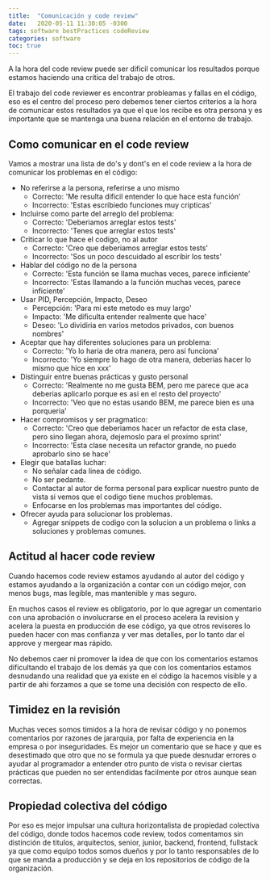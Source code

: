 ```yaml
---
title:  "Comunicación y code review"
date:   2020-05-11 11:30:05 -0300
tags: software bestPractices codeReview
categories: software
toc: true
---
```

A la hora del code review puede ser dificil comunicar los resultados porque estamos haciendo una critica del trabajo de otros. 

El trabajo del code reviewer es encontrar probleamas y fallas en el código, eso es el centro del proceso pero debemos tener ciertos criterios a la hora de comunicar estos resultados ya que el que los recibe es otra persona y es importante que se mantenga una buena relación en el entorno de trabajo. 

## Como comunicar en el code review

Vamos a mostrar una lista de do's y dont's en el code review a la hora de comunicar los problemas en el código:

+ No referirse a la persona, referirse a uno mismo
    + Correcto: 'Me resulta dificil entender lo que hace esta función'
    + Incorrecto: 'Estas escribiedo funciones muy cripticas'
+ Incluirse como parte del arreglo del problema: 
    + Correcto: 'Deberiamos arreglar estos tests'
    + Incorrecto: 'Tenes que arreglar estos tests'
+ Criticar lo que hace el codigo, no al autor
    + Correcto: 'Creo que deberiamos arreglar estos tests'
    + Incorrecto: 'Sos un poco descuidado al escribir los tests'
+ Hablar del código no de la persona
    + Correcto: 'Esta función se llama muchas veces, parece inficiente'
    + Incorrecto: 'Estas llamando a la función muchas veces, parece inficiente'
+ Usar PID, Percepción, Impacto, Deseo
    + Percepción: 'Para mi este metodo es muy largo'
    + Impacto: 'Me dificulta entender realmente que hace'
    + Deseo: 'Lo dividiria en varios metodos privados, con buenos nombres'
+ Aceptar que hay diferentes soluciones para un problema: 
    + Correcto: 'Yo lo haria de otra manera, pero asi funciona'
    + Incorrecto: 'Yo siempre lo hago de otra manera, deberias hacer lo mismo que hice en xxx'
+ Distinguir entre buenas prácticas y gusto personal
    + Correcto: 'Realmente no me gusta BEM, pero me parece que aca deberias aplicarlo porque es asi en el resto del proyecto'
    + Incorrecto: 'Veo que no estas usando BEM, me parece bien es una porqueria'
+ Hacer compromisos y ser pragmatico:
    + Correcto: 'Creo que deberiamos hacer un refactor de esta clase, pero sino llegan ahora, dejemoslo para el proximo sprint'
    + Incorrecto: 'Esta clase necesita un refactor grande, no puedo aprobarlo sino se hace'
+ Elegir que batallas luchar: 
    + No señalar cada linea de código. 
    + No ser pedante. 
    + Contactar al autor de forma personal para explicar nuestro punto de vista si vemos que el codigo tiene muchos problemas. 
    + Enfocarse en los problemas mas importantes del código.     
+ Ofrecer ayuda para solucionar los problemas.
    + Agregar snippets de codigo con la solucion a un problema o links a soluciones y problemas comunes. 

## Actitud al hacer code review

Cuando hacemos code review estamos ayudando al autor del código y estamos ayudando a la organización a contar con un código mejor, con menos bugs, mas legible, mas mantenible y mas seguro.

En muchos casos el review es obligatorio, por lo que agregar un comentario con una aprobación o involucrarse en el proceso acelera la revision y acelera la puesta en producción de ese código, ya que otros revisores lo pueden hacer con mas confianza y ver mas detalles, por lo tanto dar el approve y mergear mas rápido.

No debemos caer ni promover la idea de que con los comentarios estamos dificultando el trabajo de los demás ya que con los comentarios estamos desnudando una realidad que ya existe en el código la hacemos visible y a partir de ahi forzamos a que se tome una decisión con respecto de ello. 

## Timidez en la revisión

Muchas veces somos timidos a la hora de revisar código y no ponemos comentarios por razones de jararquia, por falta de experiencia en la empresa o por inseguridades. Es mejor un comentario que se hace y que es desestimado que otro que no se formula ya que puede desnudar errores o ayudar al programador a entender otro punto de vista o revisar ciertas prácticas que pueden no ser entendidas facilmente por otros aunque sean correctas.

## Propiedad colectiva del código

Por eso es mejor impulsar una cultura horizontalista de propiedad colectiva del código, donde todos hacemos code review, todos comentamos sin distinción de titulos, arquitectos, senior, junior, backend, frontend, fullstack ya que como equipo todos somos dueños y por lo tanto responsables de lo que se manda a producción y se deja en los repositorios de código de la organización. 
